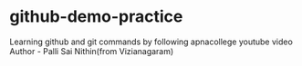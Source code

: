 # github-demo-practice
Learning github and git commands by following apnacollege youtube video <br>
Author - Palli Sai Nithin(from Vizianagaram)
